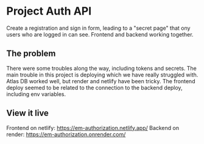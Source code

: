 # Project Auth API

Create a registration and sign in form, leading to a "secret page" that ony users who are logged in can see. Frontend and backend working together.

## The problem

There were some troubles along the way, including tokens and secrets.
The main trouble in this project is deploying which we have really struggled with.
Atlas DB worked well, but render and netlify have been tricky. The frontend deploy seemed to be related to the connection to the backend deploy, including env variables.

## View it live

Frontend on netlify: https://em-authorization.netlify.app/
Backend on render: https://em-authorization.onrender.com/
